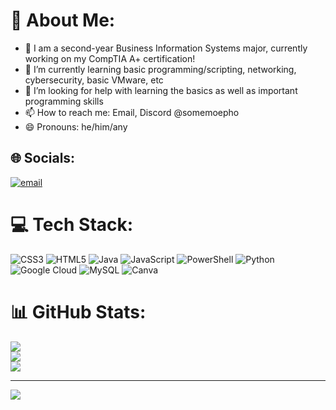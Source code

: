 # 💫 About Me:
- 🔭 I am a second-year Business Information Systems major, currently working on my CompTIA A+ certification!<br>
- 🌱 I’m currently learning basic programming/scripting, networking, cybersecurity, basic VMware, etc<be>
- 🤔 I’m looking for help with learning the basics as well as important programming skills<be>
- 📫 How to reach me: Email, Discord @somemoepho <be>
- 😄 Pronouns: he/him/any


## 🌐 Socials:
[![email](https://img.shields.io/badge/Email-D14836?logo=gmail&logoColor=white)](mailto:mcallanta05@gmail.com) 

# 💻 Tech Stack:
![CSS3](https://img.shields.io/badge/css3-%231572B6.svg?style=for-the-badge&logo=css3&logoColor=white) ![HTML5](https://img.shields.io/badge/html5-%23E34F26.svg?style=for-the-badge&logo=html5&logoColor=white) ![Java](https://img.shields.io/badge/java-%23ED8B00.svg?style=for-the-badge&logo=openjdk&logoColor=white) ![JavaScript](https://img.shields.io/badge/javascript-%23323330.svg?style=for-the-badge&logo=javascript&logoColor=%23F7DF1E) ![PowerShell](https://img.shields.io/badge/PowerShell-%235391FE.svg?style=for-the-badge&logo=powershell&logoColor=white) ![Python](https://img.shields.io/badge/python-3670A0?style=for-the-badge&logo=python&logoColor=ffdd54) ![Google Cloud](https://img.shields.io/badge/GoogleCloud-%234285F4.svg?style=for-the-badge&logo=google-cloud&logoColor=white) ![MySQL](https://img.shields.io/badge/mysql-4479A1.svg?style=for-the-badge&logo=mysql&logoColor=white) ![Canva](https://img.shields.io/badge/Canva-%2300C4CC.svg?style=for-the-badge&logo=Canva&logoColor=white)
# 📊 GitHub Stats:
![](https://github-readme-stats.vercel.app/api?username=SomeMoePho&theme=tokyonight&hide_border=false&include_all_commits=false&count_private=false)<br/>
![](https://github-readme-streak-stats.herokuapp.com/?user=SomeMoePho&theme=tokyonight&hide_border=false)<br/>
![](https://github-readme-stats.vercel.app/api/top-langs/?username=SomeMoePho&theme=tokyonight&hide_border=false&include_all_commits=false&count_private=false&layout=compact)

---
[![](https://visitcount.itsvg.in/api?id=SomeMoePho&icon=0&color=0)](https://visitcount.itsvg.in)

<!-- Proudly created with GPRM ( https://gprm.itsvg.in ) -->
